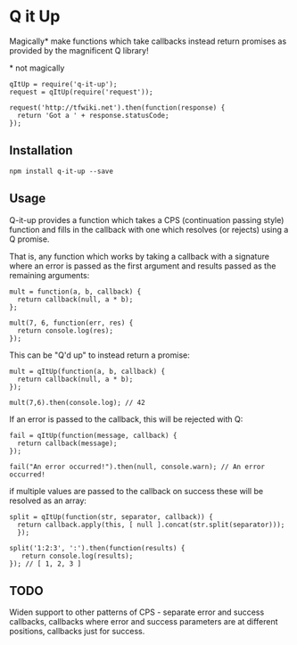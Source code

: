 Q it Up
=======

Magically* make functions which take callbacks instead return promises as provided by the magnificent Q library!

\* not magically

    qItUp = require('q-it-up');
    request = qItUp(require('request'));
    
    request('http://tfwiki.net').then(function(response) {
      return 'Got a ' + response.statusCode;
    });

Installation
------------

    npm install q-it-up --save

Usage
-----

Q-it-up provides a function which takes a CPS (continuation passing style) function and fills in the callback with one which resolves (or rejects) using a Q  promise.

That is, any function which works by taking a callback with a signature where an error is passed as the first argument and results passed as the remaining arguments:

    mult = function(a, b, callback) {
      return callback(null, a * b);
    };
    
    mult(7, 6, function(err, res) {
      return console.log(res);
    });
    
This can be "Q'd up" to instead return a promise:

    mult = qItUp(function(a, b, callback) {
      return callback(null, a * b); 
    });
    
    mult(7,6).then(console.log); // 42
    
If an error is passed to the callback, this will be rejected with Q:

    fail = qItUp(function(message, callback) {
      return callback(message);
    });
    
    fail("An error occurred!").then(null, console.warn); // An error occurred!

if multiple values are passed to the callback on success these will be resolved as an array:

    split = qItUp(function(str, separator, callback)) {
      return callback.apply(this, [ null ].concat(str.split(separator)));
      });
    
    split('1:2:3', ':').then(function(results) {
       return console.log(results);
    }); // [ 1, 2, 3 ]

TODO
----

Widen support to other patterns of CPS - separate error and success callbacks, callbacks where error and success parameters are at different positions, callbacks just for success.
